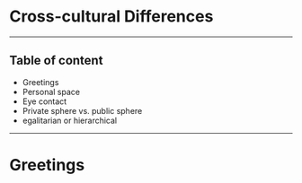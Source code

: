 # Cross-cultural Differences
---
## Table of content
- Greetings
- Personal space
- Eye contact
- Private sphere vs. public sphere
- egalitarian or hierarchical
---
# Greetings
